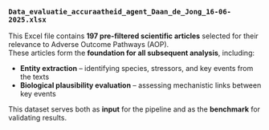 ### `Data_evaluatie_accuraatheid_agent_Daan_de_Jong_16-06-2025.xlsx`

This Excel file contains **197 pre-filtered scientific articles** selected for their relevance to Adverse Outcome Pathways (AOP).  
These articles form the **foundation for all subsequent analysis**, including:

- **Entity extraction** – identifying species, stressors, and key events from the texts  
- **Biological plausibility evaluation** – assessing mechanistic links between key events  

This dataset serves both as **input** for the pipeline and as the **benchmark** for validating results.

